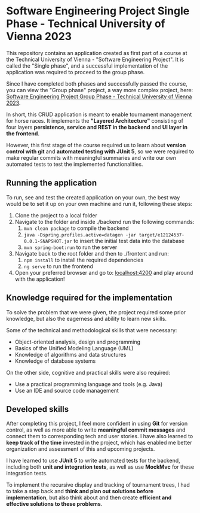 # Software Engineering Project Single Phase - Technical University of Vienna 2023

This repository contains an application created as first part of a course at the Technical University of Vienna - "Software Engineering Project". It is called the "Single phase", and a successful implementation of the application was required to proceed to the group phase.

Since I have completed both phases and successfully passed the course, you can view the "Group phase" project, a way more complex project, here: [Software Engineering Project Group Phase - Technical University of Vienna 2023](https://github.com/irfankacapor/tuwien-software-engineering-project-group-phase-2023).

In short, this CRUD application is meant to enable tournament management for horse races. It implements the **"Layered Architecture"** consisting of four layers **persistence, service and REST in the backend** and **UI layer in the frontend**.

However, this first stage of the course required us to learn about **version control with git** and **automated testing with JUnit 5**, so we were required to make regular commits with meaningful summaries and write our own automated tests to test the implemented functionalities.

## Running the application

To run, see and test the created application on your own, the best way would be to set it up on your own machine and run it, following these steps:

1. Clone the project to a local folder
2. Navigate to the folder and inside ./backend run the following commands:
   1. `mvn clean package` to compile the backend
   2. `java -Dspring.profiles.active=datagen -jar target/e12124537-0.0.1-SNAPSHOT.jar` to insert the initial test data into the database
   3. `mvn spring-boot:run` to run the server
3. Navigate back to the root folder and then to ./frontent and run:
   1. `npm install` to install the required dependencies
   2. `ng serve` to run the frontend
4. Open your preferred browser and go to: [localhost:4200](localhost:4200) and play around with the application!

## Knowledge required for the implementation

To solve the problem that we were given, the project required some prior knowledge, but also the eagerness and ability to learn new skills.

Some of the technical and methodological skills that were necessary:

- Object-oriented analysis, design and programming
- Basics of the Unified Modeling Language (UML)
- Knowledge of algorithms and data structures
- Knowledge of database systems

On the other side, cognitive and practical skills were also required:
- Use a practical programming language and tools (e.g. Java) 
- Use an IDE and source code management

## Developed skills

After completing this project, I feel more confident in using **Git** for version control, as well as more able to write **meaningful commit messages** and connect them to corresponding tech and user stories. I have also learned to **keep track of the time** invested in the project, which has enabled me better organization and assessment of this and upcoming projects.

I have learned to use **JUnit 5** to write automated tests for the backend, including both **unit and integration tests**, as well as use **MockMvc** for these integration tests.

To implement the recursive display and tracking of tournament trees, I had to take a step back and **think and plan out solutions before implementation**, but also think about and then create **efficient and effective solutions to these problems**.



